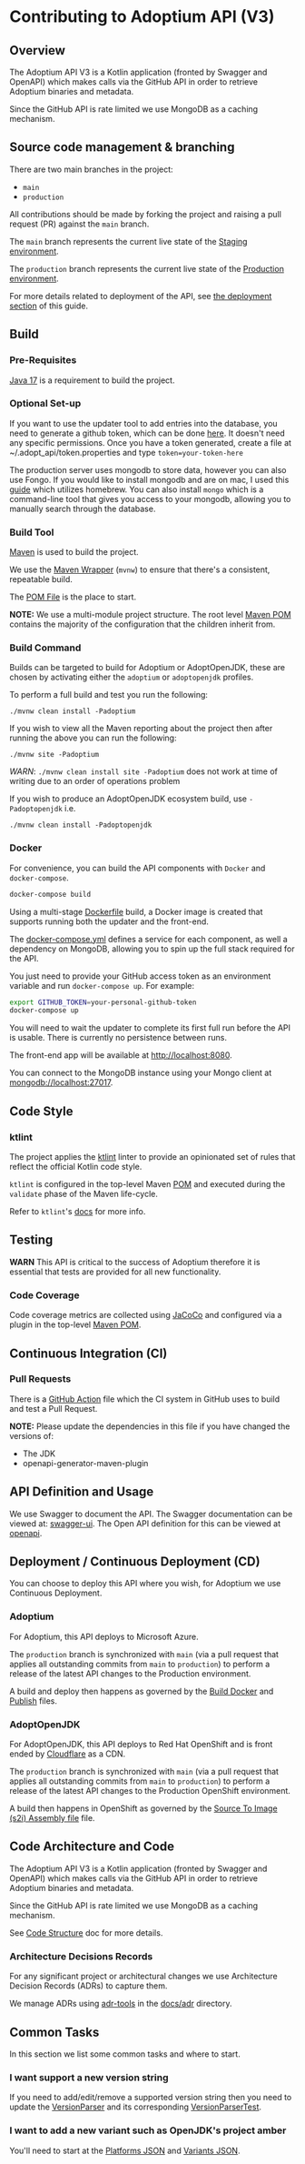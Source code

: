 # Contributing to Adoptium API (V3)

## Overview

The Adoptium API V3 is a Kotlin application (fronted by Swagger and OpenAPI) which makes
calls via the GitHub API in order to retrieve Adoptium binaries and metadata.

Since the GitHub API is rate limited we use MongoDB as a caching mechanism.

## Source code management & branching

There are two main branches in the project:

- `main`
- `production`

All contributions should be made by forking the project and raising a pull request (PR) against the `main` branch.

The `main` branch represents the current live state of the [Staging environment](https://staging-api.adoptium.net/).

The `production` branch represents the current live state of the [Production environment](https://api.adoptium.net/).

For more details related to deployment of the API, see [the deployment section](#deployment--continuous-deployment-cd) of this guide.

## Build

### Pre-Requisites

[Java 17](https://adoptium.net/releases.html?variant=openjdk17) is a requirement to build the project.

### Optional Set-up

If you want to use the updater tool to add entries into the database, you need to generate a github token, which can be done [here](https://github.com/settings/tokens). It doesn't need any specific permissions. Once you have a token generated, create a file at ~/.adopt_api/token.properties and type `token=your-token-here`

The production server uses mongodb to store data, however you can also use Fongo. If you would like to install mongodb and are on mac, I used this [guide](https://zellwk.com/blog/install-mongodb/) which utilizes homebrew. You can also install `mongo` which is a command-line tool that gives you access to your mongodb, allowing you to manually search through the database.

### Build Tool

[Maven](https://maven.apache.org/index.html) is used to build the project.

We use the [Maven Wrapper](https://github.com/takari/maven-wrapper) (`mvnw`) to ensure that there's a consistent, repeatable build.

The [POM File](./pom.xml) is the place to start.

**NOTE:** We use a multi-module project structure. The root level [Maven POM](./pom.xml) contains the majority
of the configuration that the children inherit from.

### Build Command

Builds can be targeted to build for Adoptium or AdoptOpenJDK, these are chosen by activating either the `adoptium`
or `adoptopenjdk` profiles.

To perform a full build and test you run the following:

`./mvnw clean install -Padoptium`

If you wish to view all the Maven reporting about the project then after running the above you can run the following:

`./mvnw site -Padoptium`

*WARN*: `./mvnw clean install site -Padoptium` does not work at time of writing due to an order of operations problem

If you wish to produce an AdoptOpenJDK ecosystem build, use `-Padoptopenjdk` i.e.

`./mvnw clean install -Padoptopenjdk`

### Docker

For convenience, you can build the API components with `Docker` and `docker-compose`.

```bash
docker-compose build
```

Using a multi-stage [Dockerfile](Dockerfile) build, a Docker image is created that supports running both the updater and the front-end.

The [docker-compose.yml](docker-compose.yml) defines a service for each component, as well a dependency on MongoDB, allowing you to spin up the full stack required for the API.

You just need to provide your GitHub access token as an environment variable and run `docker-compose up`. For example:

```bash
export GITHUB_TOKEN=your-personal-github-token
docker-compose up
```

You will need to wait the updater to complete its first full run before the API is usable. There is currently no persistence between runs.

The front-end app will be available at <http://localhost:8080>.

You can connect to the MongoDB instance using your Mongo client at <mongodb://localhost:27017>.

## Code Style

### ktlint

The project applies the [ktlint](https://github.com/pinterest/ktlint) linter to provide an opinionated set of rules that reflect the official Kotlin code style.

`ktlint` is configured in the top-level Maven [POM](./pom.xml) and executed during the `validate` phase of the Maven life-cycle.

Refer to `ktlint`'s [docs](https://github.com/pinterest/ktlint#-with-maven) for more info.

## Testing

**WARN** This API is critical to the success of Adoptium therefore it is
essential that tests are provided for all new functionality.

### Code Coverage

Code coverage metrics are collected using [JaCoCo](https://www.jacoco.org/jacoco/) and configured via a plugin in the top-level [Maven POM](./pom.xml).

## Continuous Integration (CI)

### Pull Requests

There is a [GitHub Action](.github\workflows\build.yml) file which the CI system
in GitHub uses to build and test a Pull Request.

**NOTE:** Please update the dependencies in this file if you have changed the versions of:

- The JDK
- openapi-generator-maven-plugin  

## API Definition and Usage

We use Swagger to document the API. The Swagger documentation can be viewed at: [swagger-ui](https://api.adoptium.net/swagger-ui).
The Open API definition for this can be viewed at [openapi](https://api.adoptium.net/openapi).

## Deployment / Continuous Deployment (CD)

You can choose to deploy this API where you wish, for Adoptium we use Continuous Deployment.

### Adoptium

For Adoptium, this API deploys to Microsoft Azure.

The `production` branch is synchronized with `main` (via a pull request that applies all outstanding commits from `main` to `production`) to perform a release of the latest API changes to the Production environment.  

A build and deploy then happens as governed by the [Build Docker](./.github/workflows/build-docker.yml) and [Publish](./.github/workflows/publish.yml) files.

### AdoptOpenJDK

For AdoptOpenJDK, this API deploys to Red Hat OpenShift and is front ended by [Cloudflare](https://www.cloudflare.com) as a CDN.

The `production` branch is synchronized with `main` (via a pull request that applies all outstanding commits from `main` to `production`) to perform a release of the latest API changes to the Production OpenShift environment.  

A build then happens in OpenShift as governed by the [Source To Image (s2i) Assembly file](./.s2i/bin/assemble) file.

## Code Architecture and Code

The Adoptium API V3 is a Kotlin application (fronted by Swagger and OpenAPI) which makes
calls via the GitHub API in order to retrieve Adoptium binaries and metadata.

Since the GitHub API is rate limited we use MongoDB as a caching mechanism.

See [Code Structure](./docs/STRUCTURE.md) doc for more details.

### Architecture Decisions Records

For any significant project or architectural changes we use Architecture Decision Records (ADRs) to capture them.

We manage ADRs using [adr-tools](https://github.com/npryce/adr-tools) in the [docs/adr](docs/adr) directory.

## Common Tasks

In this section we list some common tasks and where to start.

### I want support a new version string

If you need to add/edit/remove a supported version string then you need to update the [VersionParser](./adoptium-models-parent/adoptium-api-v3-models/src/main/kotlin/net/adoptium/api/v3/parser/VersionParser.kt) and its corresponding [VersionParserTest](./adoptium-models-parent/adoptium-api-v3-models/src/test/kotlin/api/VersionParserTest.kt).

### I want to add a new variant such as OpenJDK's project amber

You'll need to start at the [Platforms JSON](adoptium-api-v3-frontend/src/main/resources/JSON/platforms.json) and
[Variants JSON](adoptium-api-v3-frontend/src/main/resources/JSON/variants.json).
